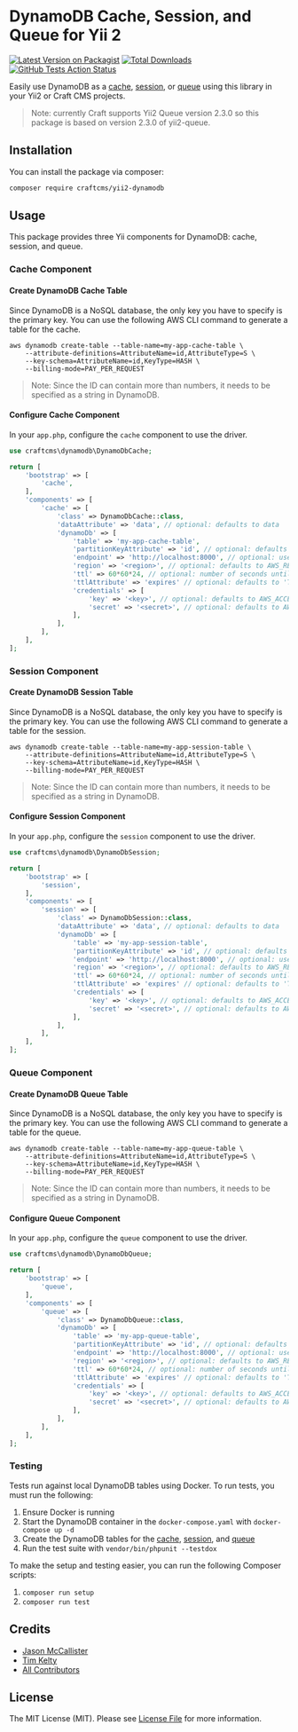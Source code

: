 # DynamoDB Cache, Session, and Queue for Yii 2

[![Latest Version on Packagist](https://img.shields.io/packagist/v/craftcms/yii2-dynamodb.svg?style=flat-square)](https://packagist.org/packages/craftcms/yii2-dynamodb)
[![Total Downloads](https://img.shields.io/packagist/dt/craftcms/yii2-dynamodb.svg?style=flat-square)](https://packagist.org/packages/craftcms/yii2-dynamodb)
[![GitHub Tests Action Status](https://img.shields.io/github/workflow/status/craftcms/yii2-dynamodb/run-tests?label=tests)](https://github.com/craftcms/yii2-dynamodb/actions?query=workflow%3Aci+branch%3Amain)

Easily use DynamoDB as a [cache](https://www.yiiframework.com/doc/guide/2.0/en/caching-overview), [session](https://www.yiiframework.com/doc/guide/2.0/en/runtime-sessions-cookies), or [queue](https://github.com/yiisoft/yii2-queue) using this library in your Yii2 or Craft CMS projects.

> Note: currently Craft supports Yii2 Queue version 2.3.0 so this package is based on version 2.3.0 of yii2-queue.

## Installation

You can install the package via composer:

```bash
composer require craftcms/yii2-dynamodb
```

## Usage

This package provides three Yii components for DynamoDB: cache, session, and queue.

### Cache Component

#### Create DynamoDB Cache Table

Since DynamoDB is a NoSQL database, the only key you have to specify is the primary key. You can use the following AWS CLI command to generate a table for the cache.

```shell script
aws dynamodb create-table --table-name=my-app-cache-table \
    --attribute-definitions=AttributeName=id,AttributeType=S \
    --key-schema=AttributeName=id,KeyType=HASH \
    --billing-mode=PAY_PER_REQUEST
```

> Note: Since the ID can contain more than numbers, it needs to be specified as a string in DynamoDB.

#### Configure Cache Component

In your `app.php`, configure the `cache` component to use the driver.

```php
use craftcms\dynamodb\DynamoDbCache;

return [
    'bootstrap' => [
        'cache',
    ],
    'components' => [
        'cache' => [
            'class' => DynamoDbCache::class,
            'dataAttribute' => 'data', // optional: defaults to data
            'dynamoDb' => [
                'table' => 'my-app-cache-table',
                'partitionKeyAttribute' => 'id', // optional: defaults to 'PK'
                'endpoint' => 'http://localhost:8000', // optional: used for local or when using DAX
                'region' => '<region>', // optional: defaults to AWS_REGION env var
                'ttl' => 60*60*24, // optional: number of seconds until items are considered expired
                'ttlAttribute' => 'expires' // optional: defaults to 'TTL'
                'credentials' => [
                    'key' => '<key>', // optional: defaults to AWS_ACCESS_KEY_ID env var
                    'secret' => '<secret>', // optional: defaults to AWS_SECRET_ACCESS_KEY env var
                ],
            ],
        ],
    ],
];
```

### Session Component

#### Create DynamoDB Session Table

Since DynamoDB is a NoSQL database, the only key you have to specify is the primary key. You can use the following AWS CLI command to generate a table for the session.

```shell script
aws dynamodb create-table --table-name=my-app-session-table \
    --attribute-definitions=AttributeName=id,AttributeType=S \
    --key-schema=AttributeName=id,KeyType=HASH \
    --billing-mode=PAY_PER_REQUEST
```

> Note: Since the ID can contain more than numbers, it needs to be specified as a string in DynamoDB.

#### Configure Session Component

In your `app.php`, configure the `session` component to use the driver.

```php
use craftcms\dynamodb\DynamoDbSession;

return [
    'bootstrap' => [
        'session',
    ],
    'components' => [
        'session' => [
            'class' => DynamoDbSession::class,
            'dataAttribute' => 'data', // optional: defaults to data
            'dynamoDb' => [
                'table' => 'my-app-session-table',
                'partitionKeyAttribute' => 'id', // optional: defaults to 'PK'
                'endpoint' => 'http://localhost:8000', // optional: used for local or when using DAX
                'region' => '<region>', // optional: defaults to AWS_REGION env var
                'ttl' => 60*60*24, // optional: number of seconds until items are considered expired
                'ttlAttribute' => 'expires' // optional: defaults to 'TTL'
                'credentials' => [
                    'key' => '<key>', // optional: defaults to AWS_ACCESS_KEY_ID env var
                    'secret' => '<secret>', // optional: defaults to AWS_SECRET_ACCESS_KEY env var
                ],
            ],
        ],
    ],
];
```

### Queue Component

#### Create DynamoDB Queue Table

Since DynamoDB is a NoSQL database, the only key you have to specify is the primary key. You can use the following AWS CLI command to generate a table for the queue.

```shell script
aws dynamodb create-table --table-name=my-app-queue-table \
    --attribute-definitions=AttributeName=id,AttributeType=S \
    --key-schema=AttributeName=id,KeyType=HASH \
    --billing-mode=PAY_PER_REQUEST
```

> Note: Since the ID can contain more than numbers, it needs to be specified as a string in DynamoDB.

#### Configure Queue Component

In your `app.php`, configure the `queue` component to use the driver.

```php
use craftcms\dynamodb\DynamoDbQueue;

return [
    'bootstrap' => [
        'queue',
    ],
    'components' => [
        'queue' => [
            'class' => DynamoDbQueue::class,
            'dynamoDb' => [
                'table' => 'my-app-queue-table',
                'partitionKeyAttribute' => 'id', // optional: defaults to 'PK'
                'endpoint' => 'http://localhost:8000', // optional: used for local or when using DAX
                'region' => '<region>', // optional: defaults to AWS_REGION env var
                'ttl' => 60*60*24, // optional: number of seconds until items are considered expired
                'ttlAttribute' => 'expires' // optional: defaults to 'TTL'
                'credentials' => [
                    'key' => '<key>', // optional: defaults to AWS_ACCESS_KEY_ID env var
                    'secret' => '<secret>', // optional: defaults to AWS_SECRET_ACCESS_KEY env var
                ],
            ],
        ],
    ],
];
```

### Testing

Tests run against local DynamoDB tables using Docker. To run tests, you must run the following:

1. Ensure Docker is running
2. Start the DynamoDB container in the `docker-compose.yaml` with `docker-compose up -d`
3. Create the DynamoDB tables for the [cache](#create-dynamodb-cache-table), [session](#create-dynamodb-session-table), and [queue](#create-dynamodb-queue-table)
4. Run the test suite with `vendor/bin/phpunit --testdox`

To make the setup and testing easier, you can run the following Composer scripts:

1. `composer run setup`
2. `composer run test`

## Credits

- [Jason McCallister](https://github.com/jasonmccallister)
- [Tim Kelty](https://github.com/timkelty)
- [All Contributors](../../contributors)

## License

The MIT License (MIT). Please see [License File](LICENSE.md) for more information.
